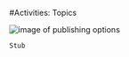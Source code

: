#Activities: Topics

![image of publishing options](https://github.com/cecentral/Project-Central-User-Manual/blob/master/img/activity/topics.png)


```Stub```
